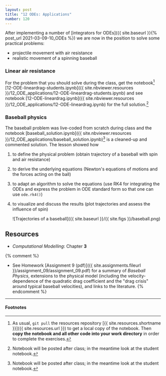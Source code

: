 ```yaml
---
layout: post
title: "12 ODEs: Applications"
number: 120
---
```


After implementing a number of
[integrators for ODEs]({{ site.baseurl }}{% post_url 2021-03-09-10_ODEs %}) we are now in the position to solve some practical problems:

- projectile movement with air resistance
- realistic movement of a spinning baseball

### Linear air resistance

For the problem that you should solve during the class, get the
notebook[^1]
[12-ODE-lineardrag-students.ipynb]({{ site.nbviewer.resources }}/12_ODE_applications/12-ODE-lineardrag-students.ipynb)
and see notebook
[12-ODE-lineardrag.ipynb]({{ site.nbviewer.resources }}/12_ODE_applications/12-ODE-lineardrag.ipynb)
for the full solution.[^2]

### Baseball physics

The baseball problem was live-coded from scratch during class and the
notebook
[baseball_solution.ipynb]({{ site.nbviewer.resources }}/12_ODE_applications/baseball_solution.ipynb)[^2]
is a cleaned-up and commented solution. The lesson showed how

1. to define the physical problem (obtain trajectory of a baseball
   with spin and air resistance)
2. to derive the underlying equations (Newton's equations of motions
   and the forces acting on the ball)
3. to adapt an algorithm to solve the equations (use RK4 for
   integrating the ODEs and express the problem in ODE standard form
   so that one can use `ode.rk4()`)
4. to visualize and discuss the results (plot trajectories and assess
   the influence of spin)
   
   ![Trajectories of a baseball]({{ site.baseurl }}/{{ site.figs }}/baseball.png)


## Resources ##

* _Computational Modelling_: Chapter **3**

{% comment %}
* See Homework [Assignment 9 (pdf)]({{ site.assignments.fileurl }}/assignment_09/assignment_09.pdf)
  for a summary of *Baseball Physics*, extensions to the physical
  model (including the velocity-dependence of the quadratic drag
  coefficient and the "drag crisis" around typical baseball
  velocities), and links to the literature.
{% endcomment %}

------------------------------------------------------------

#### Footnotes



[^1]:

     As usual, `git pull` the resources repository
     [{{ site.resources.shortname }}]({{ site.resources.url }}) to get a
     local copy of the notebook. Then **copy the notebook and all other
     code into your work directory** in order to complete the exercises.

[^2]:

     Notebook will be posted after class; in the meantime look at the
     student notebook.
